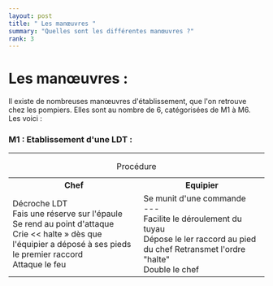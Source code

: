 ```yaml
---
layout: post
title: " Les manœuvres "
summary: "Quelles sont les différentes manœuvres ?"
rank: 3
---
```


# Les manœuvres :

Il existe de nombreuses manœuvres d'établissement, que l'on retrouve chez les pompiers. Elles sont au nombre de 6, catégorisées de M1 à M6. Les voici : 

### M1 : Etablissement d'une LDT : 
--- 

<table>
  
  <caption> Procédure </caption>

<tr> <th>Chef</th> <th>Equipier</th> </tr>

<tr> <td>Décroche LDT <br> Fais une réserve sur l'épaule <br> Se rend au point d'attaque <br>  Crie << halte » dès que l'équipier a déposé à ses pieds le premier raccord <br> Attaque le feu </td> <td>Se munit d'une commande <br> --- <br> Facilite le déroulement du tuyau <br> Dépose le ler raccord au pied du chef Retransmet l'ordre "halte" <br> Double le chef </td> 
  </tr>

</table>
